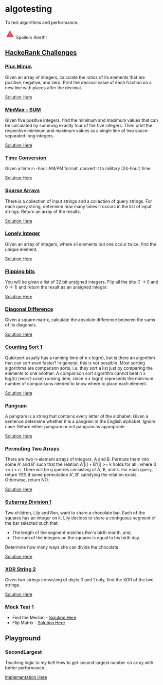 # algotesting  
To test algorithms and performance.

<img src="./img/warning.png" alt="drawing" width="32"/> Spoilers Alert!!!

## [HackeRank Challenges](https://www.hackerrank.com/)

### [Plus Minus](https://www.hackerrank.com/challenges/one-month-preparation-kit-plus-minus/problem?h_l=interview&isFullScreen=false&playlist_slugs%5B%5D=preparation-kits&playlist_slugs%5B%5D=one-month-preparation-kit&playlist_slugs%5B%5D=one-month-week-one)
Given an array of integers, calculate the ratios of its elements that are positive, negative, and zero. Print the decimal value of each fraction on a new line with  places after the decimal.

[Solution Here](./src/main/java/br/com/lefranchi/hackerrank/PlusMinus.java)

### [MinMax - SUM](https://www.hackerrank.com/challenges/one-month-preparation-kit-mini-max-sum/problem?isFullScreen=true&h_l=interview&playlist_slugs%5B%5D=preparation-kits&playlist_slugs%5B%5D=one-month-preparation-kit&playlist_slugs%5B%5D=one-month-week-one)
Given five positive integers, find the minimum and maximum values that can be calculated by summing exactly four of the five integers. Then print the respective minimum and maximum values as a single line of two space-separated long integers.

[Solution Here](./src/main/java/br/com/lefranchi/hackerrank/MinMaxSum.java)

### [Time Conversion](https://www.hackerrank.com/challenges/one-month-preparation-kit-time-conversion/problem?h_l=interview&h_r=next-challenge&h_v=zen&isFullScreen=false&playlist_slugs%5B%5D=preparation-kits&playlist_slugs%5B%5D=one-month-preparation-kit&playlist_slugs%5B%5D=one-month-week-one)
Given a time in -hour AM/PM format, convert it to military (24-hour) time.

[Solution Here](./src/main/java/br/com/lefranchi/hackerrank/TimeConversion.java)

### [Sparse Arrays](https://www.hackerrank.com/challenges/one-month-preparation-kit-sparse-arrays/problem?h_l=interview&h_r=next-challenge&h_v=zen&isFullScreen=false&playlist_slugs%5B%5D=preparation-kits&playlist_slugs%5B%5D=one-month-preparation-kit&playlist_slugs%5B%5D=one-month-week-one&h_r=next-challenge&h_v=zen)
There is a collection of input strings and a collection of query strings. For each query string, determine how many times it occurs in the list of input strings. Return an array of the results.

[Solution Here](./src/main/java/br/com/lefranchi/hackerrank/SparseArrays.java)

### [Lonely Integer](https://www.hackerrank.com/challenges/one-month-preparation-kit-lonely-integer/problem?h_l=interview&h_r=next-challenge&h_v=zen&isFullScreen=false&playlist_slugs%5B%5D=preparation-kits&playlist_slugs%5B%5D=one-month-preparation-kit&playlist_slugs%5B%5D=one-month-week-one&h_r=next-challenge&h_v=zen&h_r=next-challenge&h_v=zen)
Given an array of integers, where all elements but one occur twice, find the unique element.

[Solution Here](./src/main/java/br/com/lefranchi/hackerrank/LonelyInteger.java)

### [Flipping bits](https://www.hackerrank.com/challenges/one-month-preparation-kit-flipping-bits/problem?h_l=interview&h_r=next-challenge&h_v=zen&isFullScreen=false&playlist_slugs%5B%5D=preparation-kits&playlist_slugs%5B%5D=one-month-preparation-kit&playlist_slugs%5B%5D=one-month-week-one&h_r=next-challenge&h_v=zen&h_r=next-challenge&h_v=zen&h_r=next-challenge&h_v=zen)
You will be given a list of 32 bit unsigned integers. Flip all the bits (1 -> 0 and 0 -> 1) and return the result as an unsigned integer.

[Solution Here](./src/main/java/br/com/lefranchi/hackerrank/FlippingBits.java)

### [Diagonal Difference](https://www.hackerrank.com/challenges/one-month-preparation-kit-diagonal-difference/problem?h_l=interview&h_r=next-challenge&h_v=zen&isFullScreen=false&playlist_slugs%5B%5D=preparation-kits&playlist_slugs%5B%5D=one-month-preparation-kit&playlist_slugs%5B%5D=one-month-week-one&h_r=next-challenge&h_v=zen&h_r=next-challenge&h_v=zen&h_r=next-challenge&h_v=zen&h_r=next-challenge&h_v=zen)
Given a square matrix, calculate the absolute difference between the sums of its diagonals.

[Solution Here](./src/main/java/br/com/lefranchi/hackerrank/DiagonalDifference.java)

### [Counting Sort 1](https://www.hackerrank.com/challenges/one-month-preparation-kit-countingsort1/problem?h_l=interview&isFullScreen=false&playlist_slugs%5B%5D=preparation-kits&playlist_slugs%5B%5D=one-month-preparation-kit&playlist_slugs%5B%5D=one-month-week-one)
Quicksort usually has a running time of n x log(n), but is there an algorithm that can sort even faster? In general, this is not possible. Most sorting algorithms are comparison sorts, i.e. they sort a list just by comparing the elements to one another. A comparison sort algorithm cannot beat n x log(n) (worst-case) running time, since n x log(n) represents the minimum number of comparisons needed to know where to place each element.

[Solution Here](./src/main/java/br/com/lefranchi/hackerrank/CountingSort1.java)

### [Pangram](https://www.hackerrank.com/challenges/one-month-preparation-kit-pangrams/problem?h_l=interview&isFullScreen=false&playlist_slugs%5B%5D=preparation-kits&playlist_slugs%5B%5D=one-month-preparation-kit&playlist_slugs%5B%5D=one-month-week-one)
A pangram is a string that contains every letter of the alphabet. Given a sentence determine whether it is a pangram in the English alphabet. Ignore case. Return either pangram or not pangram as appropriate.

[Solution Here](./src/main/java/br/com/lefranchi/hackerrank/Pangrams.java)

### [Permuting Two Arrays](https://www.hackerrank.com/challenges/one-month-preparation-kit-two-arrays/problem?isFullScreen=true&h_l=interview&playlist_slugs%5B%5D=preparation-kits&playlist_slugs%5B%5D=one-month-preparation-kit&playlist_slugs%5B%5D=one-month-week-one)
There are two n-element arrays of integers, A and B. Permute them into some A' and B' such that the relation A'[i] + B'[i] >= k holds for all i where 0 <= i < n. There will be q queries consisting of A, B, and k. For each query, return YES if some permutation A', B' satisfying the relation exists. Otherwise, return NO.

[Solution Here](./src/main/java/br/com/lefranchi/hackerrank/PermutingTwoArrays.java)

### [Subarray Division 1](https://www.hackerrank.com/challenges/one-month-preparation-kit-the-birthday-bar/problem?isFullScreen=true&h_l=interview&playlist_slugs%5B%5D=preparation-kits&playlist_slugs%5B%5D=one-month-preparation-kit&playlist_slugs%5B%5D=one-month-week-one&h_r=next-challenge&h_v=zen)
Two children, Lily and Ron, want to share a chocolate bar. Each of the squares has an integer on it.
Lily decides to share a contiguous segment of the bar selected such that:
* The length of the segment matches Ron's birth month, and,
* The sum of the integers on the squares is equal to his birth day.

Determine how many ways she can divide the chocolate.

[Solution Here](./src/main/java/br/com/lefranchi/hackerrank/SubarrayDivision1.java)

### [XOR String 2](https://www.hackerrank.com/challenges/one-month-preparation-kit-strings-xor/problem?isFullScreen=true&h_l=interview&playlist_slugs%5B%5D=preparation-kits&playlist_slugs%5B%5D=one-month-preparation-kit&playlist_slugs%5B%5D=one-month-week-one)
Given two strings consisting of digits 0 and 1 only, find the XOR of the two strings.

[Solution Here](./src/main/java/br/com/lefranchi/hackerrank/XORStrings2.java)

### Mock Test 1
* Find the Median - [Solution Here](./src/main/java/br/com/lefranchi/hackerrank/FindTheMedian.java)
* Flip Matrix - [Solution Here](./src/main/java/br/com/lefranchi/hackerrank/FlippingMatrix.java)


## Playground

### SecondLargest
Teaching logic to my kid! How to get second largest number on array with better performance.

[Implementation Here](src/main/java/br/com/lefranchi/algotesting/SecondLargest.java)